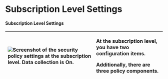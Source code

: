 # Subscription Level Settings



#### Subscription Level Settings <a id="subscription-level-settings"></a>

<table>
  <thead>
    <tr>
      <th style="text-align:left">
        <img src="https://prod-edxapp.edx-cdn.org/assets/courseware/v1/85ad0d866e1bd9e67185db7f99fd9861/asset-v1:Microsoft+AZURE208x+3T2018+type@asset+block/M3L2T2_5fLKGZt.png"
        alt="Screenshot of the security policy settings at the subscription level. Data collection is On. "
        />
      </th>
      <th style="text-align:left">
        <p>At the subscription level, you have two configuration items.</p>
        <ul></ul>
        <p>Additionally, there are three policy components.</p>
        <ul></ul>
      </th>
    </tr>
  </thead>
  <tbody></tbody>
</table>